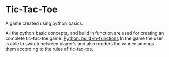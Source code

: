 # Tic-Tac-Toe
A game created using python basics.

All the python basic concepts, and build in function are used for creating an complete tic-tac-toe game.
[Python: build-in-functions](https://docs.python.org/3/library/functions.html)
In the game the user is able to switch between player's and also renders the winner amongs them according to the rules of tic-tac-toe.
